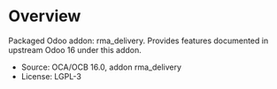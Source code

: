 # Overview

Packaged Odoo addon: rma_delivery. Provides features documented in upstream Odoo 16 under this addon.

- Source: OCA/OCB 16.0, addon rma_delivery
- License: LGPL-3
